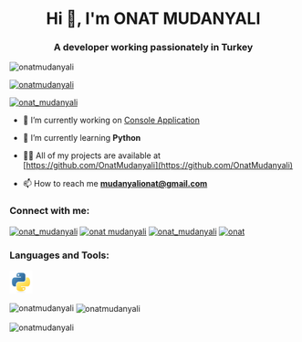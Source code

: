 <h1 align="center">Hi 👋, I'm ONAT MUDANYALI</h1>
<h3 align="center">A developer working passionately in Turkey</h3>

<p align="left"> <img src="https://komarev.com/ghpvc/?username=onatmudanyali&label=Profile%20views&color=0e75b6&style=flat" alt="onatmudanyali" /> </p>

<p align="left"> <a href="https://github.com/ryo-ma/github-profile-trophy"><img src="https://github-profile-trophy.vercel.app/?username=onatmudanyali" alt="onatmudanyali" /></a> </p>

<p align="left"> <a href="https://twitter.com/onat_mudanyali" target="blank"><img src="https://img.shields.io/twitter/follow/onat_mudanyali?logo=twitter&style=for-the-badge" alt="onat_mudanyali" /></a> </p>

- 🔭 I’m currently working on [Console Application](https://github.com/OnatMudanyali/Proje1-Konsol-Uygulamas)

- 🌱 I’m currently learning **Python**

- 👨‍💻 All of my projects are available at [https://github.com/OnatMudanyali](https://github.com/OnatMudanyali)

- 📫 How to reach me **mudanyalionat@gmail.com**

<h3 align="left">Connect with me:</h3>
<p align="left">
<a href="https://twitter.com/onat_mudanyali" target="blank"><img align="center" src="https://raw.githubusercontent.com/rahuldkjain/github-profile-readme-generator/master/src/images/icons/Social/twitter.svg" alt="onat_mudanyali" height="30" width="40" /></a>
<a href="https://linkedin.com/in/onat mudanyali" target="blank"><img align="center" src="https://raw.githubusercontent.com/rahuldkjain/github-profile-readme-generator/master/src/images/icons/Social/linked-in-alt.svg" alt="onat mudanyali" height="30" width="40" /></a>
<a href="https://instagram.com/onat_mudanyali" target="blank"><img align="center" src="https://raw.githubusercontent.com/rahuldkjain/github-profile-readme-generator/master/src/images/icons/Social/instagram.svg" alt="onat_mudanyali" height="30" width="40" /></a>
<a href="https://www.youtube.com/c/onat" target="blank"><img align="center" src="https://raw.githubusercontent.com/rahuldkjain/github-profile-readme-generator/master/src/images/icons/Social/youtube.svg" alt="onat" height="30" width="40" /></a>
</p>

<h3 align="left">Languages and Tools:</h3>
<p align="left"> <a href="https://www.python.org" target="_blank" rel="noreferrer"> <img src="https://raw.githubusercontent.com/devicons/devicon/master/icons/python/python-original.svg" alt="python" width="40" height="40"/> </a> </p>

<p><img align="left" src="https://github-readme-stats.vercel.app/api/top-langs?username=onatmudanyali&show_icons=true&locale=en&layout=compact" alt="onatmudanyali" /></p>

<p>&nbsp;<img align="center" src="https://github-readme-stats.vercel.app/api?username=onatmudanyali&show_icons=true&locale=en" alt="onatmudanyali" /></p>

<p><img align="center" src="https://github-readme-streak-stats.herokuapp.com/?user=onatmudanyali&" alt="onatmudanyali" /></p>



